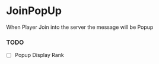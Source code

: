 # JoinPopUp
When Player Join into the server the message will be Popup 

### TODO

- [ ] Popup Display Rank
